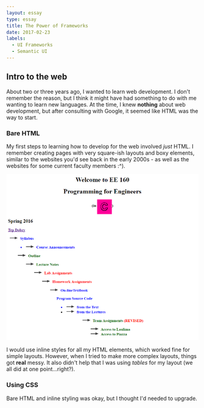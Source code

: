 ```yaml
---
layout: essay
type: essay
title: The Power of Frameworks
date: 2017-02-23
labels:
  - UI Frameworks
  - Semantic UI
---
```



## Intro to the web

About two or three years ago, I wanted to learn web development. I don't remember the reason, but I think it might have had something to do with me wanting to learn new languages. At the time, I knew **nothing** about web development, but after consulting with Google, it seemed like HTML was the way to start.

### Bare HTML
My first steps to learning how to develop for the web involved *just* HTML. I remember creating pages with very square-ish layouts and boxy elements, similar to the websites you'd see back in the early 2000s - as well as the websites for some current faculty members :^).

<img class="ui medium right floated image" src="../images/ee160-website.png">

I would use inline styles for all my HTML elements, which worked fine for simple layouts. However, when I tried to make more complex layouts, things got **real** messy. It also didn't help that I was using *tables* for my layout (we all did at one point...right?).

### Using CSS
Bare HTML and inline styling was okay, but I thought I'd needed to upgrade.